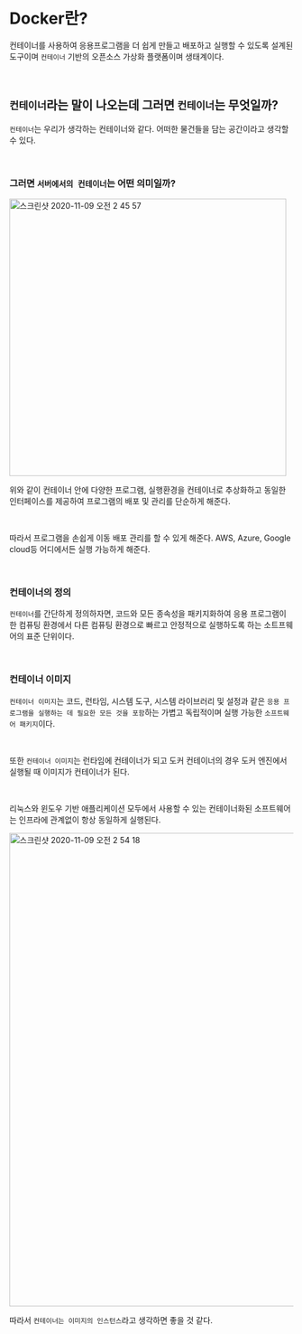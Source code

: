 # Docker란?

컨테이너를 사용하여 응용프로그램을 더 쉽게 만들고 배포하고 실행할 수 있도록 설계된 도구이며 `컨테이너` 기반의 오픈소스 가상화 플랫폼이며 생태계이다.

<br>

## `컨테이너`라는 말이 나오는데 그러면 `컨테이너`는 무엇일까?

`컨테이너`는 우리가 생각하는 컨테이너와 같다. 어떠한 물건들을 담는 공간이라고 생각할 수 있다.

<br>

### 그러면 `서버에서의 컨테이너`는 어떤 의미일까?

<img width="491" alt="스크린샷 2020-11-09 오전 2 45 57" src="https://user-images.githubusercontent.com/45676906/98472336-b29a4d80-2235-11eb-9b12-8589c90d03ef.png">

위와 같이 컨테이너 안에 다양한 프로그램, 실행환경을 컨테이너로 추상화하고 동일한 인터페이스를 제공하여 프로그램의 배포 및 관리를 단순하게 해준다. 

<br>

따라서 프로그램을 손쉽게 이동 배포 관리를 할 수 있게 해준다. AWS, Azure, Google cloud등 어디에서든 실행 가능하게 해준다. 

<br>

### 컨테이너의 정의

`컨테이너`를 간단하게 정의하자면, 코드와 모든 종속성을 패키지화하여 응용 프로그램이 한 컴퓨팅 환경에서 다른 컴퓨팅 환경으로 빠르고
안정적으로 실행하도록 하는 소트프웨어의 표준 단위이다. 

<br>

### 컨테이너 이미지

`컨테이너 이미지`는 코드, 런타임, 시스템 도구, 시스템 라이브러리 및 설정과 같은 `응용 프로그램을 실행하는 데 필요한 모든 것을 포함`하는 가볍고 독립적이며 실행 가능한 `소프트웨어 패키지`이다.

<br>

또한 `컨테이너 이미지`는 런타임에 컨테이너가 되고 도커 컨테이너의 경우 도커 엔진에서 실행될 때 이미지가 컨테이너가 된다.

<br>

리눅스와 윈도우 기반 애플리케이션 모두에서 사용할 수 있는 컨테이너화된 소프트웨어는 인프라에 관계없이 항상 동일하게 실행된다.

<img width="838" alt="스크린샷 2020-11-09 오전 2 54 18" src="https://user-images.githubusercontent.com/45676906/98472508-dd38d600-2236-11eb-92f0-f9f41a83d185.png">

따라서 `컨테이너는 이미지의 인스턴스`라고 생각하면 좋을 것 같다. 

